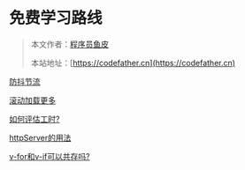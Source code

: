 # 免费学习路线

> 本文作者：[程序员鱼皮](https://yuyuanweb.feishu.cn/wiki/Abldw5WkjidySxkKxU2cQdAtnah)
>
> 本站地址：[https://codefather.cn](https://codefather.cn)


[防抖节流](防抖节流.md)

[滚动加载更多](滚动加载更多.md)

[如何评估工时?](如何评估工时.md)

[httpServer的用法](httpServer.md)

[v-for和v-if可以共存吗?](VforVif.md)



